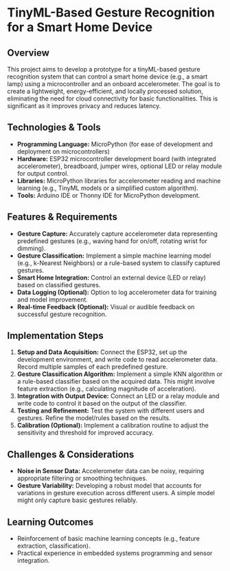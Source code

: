 # TinyML-Based Gesture Recognition for a Smart Home Device

## Overview

This project aims to develop a prototype for a tinyML-based gesture recognition system that can control a smart home device (e.g., a smart lamp) using a microcontroller and an onboard accelerometer.  The goal is to create a lightweight, energy-efficient, and locally processed solution, eliminating the need for cloud connectivity for basic functionalities.  This is significant as it improves privacy and reduces latency.

## Technologies & Tools

* **Programming Language:** MicroPython (for ease of development and deployment on microcontrollers)
* **Hardware:** ESP32 microcontroller development board (with integrated accelerometer), breadboard, jumper wires, optional LED or relay module for output control.
* **Libraries:**  MicroPython libraries for accelerometer reading and machine learning (e.g., TinyML models or a simplified custom algorithm).
* **Tools:** Arduino IDE or Thonny IDE for MicroPython development.

## Features & Requirements

- **Gesture Capture:**  Accurately capture accelerometer data representing predefined gestures (e.g., waving hand for on/off, rotating wrist for dimming).
- **Gesture Classification:** Implement a simple machine learning model (e.g., k-Nearest Neighbors) or a rule-based system to classify captured gestures.
- **Smart Home Integration:** Control an external device (LED or relay) based on classified gestures.
- **Data Logging (Optional):** Option to log accelerometer data for training and model improvement.
- **Real-time Feedback (Optional):**  Visual or audible feedback on successful gesture recognition.


## Implementation Steps

1. **Setup and Data Acquisition:** Connect the ESP32, set up the development environment, and write code to read accelerometer data.  Record multiple samples of each predefined gesture.
2. **Gesture Classification Algorithm:** Implement a simple KNN algorithm or a rule-based classifier based on the acquired data. This might involve feature extraction (e.g., calculating magnitude of acceleration).
3. **Integration with Output Device:**  Connect an LED or a relay module and write code to control it based on the output of the classifier.
4. **Testing and Refinement:** Test the system with different users and gestures. Refine the model/rules based on the results.
5. **Calibration (Optional):**  Implement a calibration routine to adjust the sensitivity and threshold for improved accuracy.


## Challenges & Considerations

- **Noise in Sensor Data:** Accelerometer data can be noisy, requiring appropriate filtering or smoothing techniques.
- **Gesture Variability:**  Developing a robust model that accounts for variations in gesture execution across different users.  A simple model might only capture basic gestures reliably.


## Learning Outcomes

- Reinforcement of basic machine learning concepts (e.g., feature extraction, classification).
- Practical experience in embedded systems programming and sensor integration.

